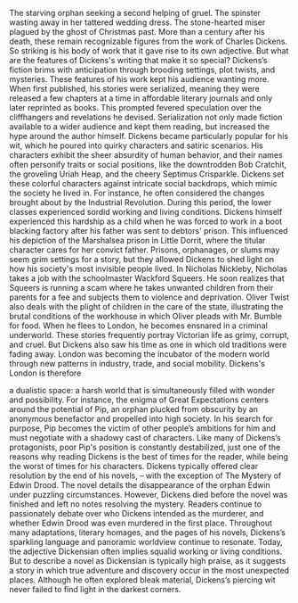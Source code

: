 
The starving orphan seeking 
a second helping of gruel.
The spinster wasting away 
in her tattered wedding dress.
The stone-hearted miser plagued 
by the ghost of Christmas past.
More than a century after his death,
these remain recognizable figures
from the work of Charles Dickens.
So striking is his body of work 
that it gave rise to its own adjective.
But what are the features of Dickens&#39;s
writing that make it so special?
Dickens’s fiction brims with anticipation
through brooding settings, 
plot twists, and mysteries.
These features of his work kept
his audience wanting more.
When first published, 
his stories were serialized,
meaning they were released a few chapters
at a time in affordable literary journals
and only later reprinted as books.
This prompted fevered speculation
over the cliffhangers
and revelations he devised.
Serialization not only made fiction
available to a wider audience
and kept them reading,
but increased the hype
around the author himself.
Dickens became particularly popular
for his wit,
which he poured into quirky characters
and satiric scenarios.
His characters exhibit the sheer
absurdity of human behavior,
and their names often personify
traits or social positions,
like the downtrodden Bob Cratchit,
the groveling Uriah Heap,
and the cheery Septimus Crisparkle.
Dickens set these colorful characters
against intricate social backdrops,
which mimic the society he lived in.
For instance, he often considered
the changes brought about 
by the Industrial Revolution.
During this period,
the lower classes experienced 
sordid working and living conditions.
Dickens himself experienced 
this hardship as a child
when he was forced to work in
a boot blacking factory
after his father was sent 
to debtors&#39; prison.
This influenced his depiction
of the Marshalsea prison in Little Dorrit,
where the titular character cares
for her convict father.
Prisons, orphanages, or slums
may seem grim settings for a story,
but they allowed Dickens to shed light
on how his society&#39;s 
most invisible people lived.
In Nicholas Nickleby,
Nicholas takes a job with the schoolmaster
Wackford Squeers.
He soon realizes that Squeers
is running a scam
where he takes unwanted children
from their parents for a fee
and subjects them to violence
and deprivation.
Oliver Twist also deals with the plight 
of children in the care of the state,
illustrating the brutal conditions of
the workhouse
in which Oliver pleads
with Mr. Bumble for food.
When he flees to London, he becomes
ensnared in a criminal underworld.
These stories frequently portray
Victorian life
as grimy, corrupt, and cruel.
But Dickens also saw his time
as one in which old traditions
were fading away.
London was becoming
the incubator of the modern world
through new patterns in industry,
trade, and social mobility.
Dickens&#39;s London is therefore

a dualistic space:
a harsh world that is simultaneously
filled with wonder and possibility.
For instance, the enigma 
of Great Expectations
centers around the potential of Pip,
an orphan plucked from obscurity
by an anonymous benefactor
and propelled into high society.
In his search for purpose,
Pip becomes the victim 
of other people’s ambitions for him
and must negotiate with 
a shadowy cast of characters.
Like many of Dickens’s protagonists,
poor Pip&#39;s position 
is constantly destabilized,
just one of the reasons 
why reading Dickens
is the best of times for the reader,
while being the worst of times 
for his characters.
Dickens typically offered clear 
resolution by the end of his novels,
– with the exception of
The Mystery of Edwin Drood.
The novel details the disappearance of the
orphan Edwin under puzzling circumstances.
However, Dickens died before the novel 
was finished
and left no notes resolving the mystery.
Readers continue to passionately debate 
over who Dickens intended as the murderer,
and whether Edwin Drood 
was even murdered in the first place.
Throughout many adaptations,
literary homages,
and the pages of his novels,
Dickens’s sparkling language
and panoramic worldview
continue to resonate.
Today, the adjective Dickensian
often implies squalid working 
or living conditions.
But to describe a novel as
Dickensian is typically high praise,
as it suggests a story in which true 
adventure and discovery
occur in the most unexpected places.
Although he often explored bleak material,
Dickens’s piercing wit never failed
to find light in the darkest corners.
